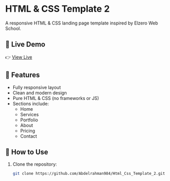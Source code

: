 # HTML & CSS Template 2

A responsive HTML & CSS landing page template inspired by Elzero Web School.

## 🔗 Live Demo

👉 [View Live](https://abdelrahman984.github.io/Html_Css_Template_2/)

## 📁 Features

- Fully responsive layout
- Clean and modern design
- Pure HTML & CSS (no frameworks or JS)
- Sections include:
  - Home
  - Services
  - Portfolio
  - About
  - Pricing
  - Contact


## 🚀 How to Use

1. Clone the repository:
   ```bash
   git clone https://github.com/Abdelrahman984/Html_Css_Template_2.git
